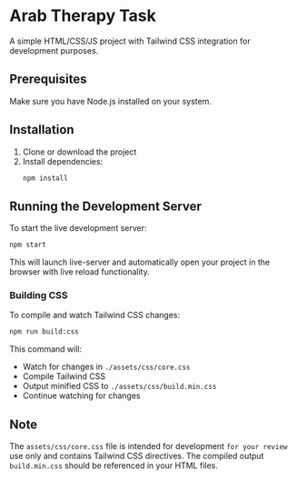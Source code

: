 # Arab Therapy Task

A simple HTML/CSS/JS project with Tailwind CSS integration for development purposes.

## Prerequisites

Make sure you have Node.js installed on your system.

## Installation

1. Clone or download the project
2. Install dependencies:
   ```bash
   npm install
   ```

## Running the Development Server

To start the live development server:
```bash
npm start
```
This will launch live-server and automatically open your project in the browser with live reload functionality.

### Building CSS

To compile and watch Tailwind CSS changes:
```bash
npm run build:css
```
This command will:
- Watch for changes in `./assets/css/core.css`
- Compile Tailwind CSS
- Output minified CSS to `./assets/css/build.min.css`
- Continue watching for changes

## Note

The `assets/css/core.css` file is intended for development `for your review` use only and contains Tailwind CSS directives. The compiled output `build.min.css` should be referenced in your HTML files.
